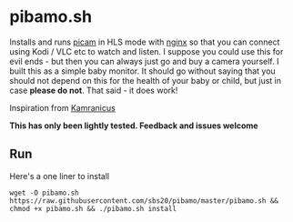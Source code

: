 # pibamo.sh

Installs and runs [picam](https://github.com/iizukanao/picam) in HLS mode with
[nginx](https://www.nginx.com/) so that you can connect using Kodi / VLC etc to
watch and listen. I suppose you could use this for evil ends - but then you can
always just go and buy a camera yourself. I built this as a simple baby monitor.
It should go without saying that you should not depend on this for the health of
your baby or child, but just in case **please do not**. That said - it does
work!

Inspiration from [Kamranicus](https://kamranicus.com/guides/raspberry-pi-3-baby-monitor)

**This has only been lightly tested. Feedback and issues welcome**

## Run
Here's a one liner to install
```
wget -O pibamo.sh https://raw.githubusercontent.com/sbs20/pibamo/master/pibamo.sh && chmod +x pibamo.sh && ./pibamo.sh install
```
